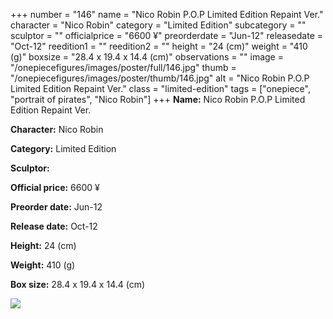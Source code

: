 +++
number = "146"
name = "Nico Robin P.O.P Limited Edition Repaint Ver."
character = "Nico Robin"
category = "Limited Edition"
subcategory = ""
sculptor = ""
officialprice = "6600 ¥"
preorderdate = "Jun-12"
releasedate = "Oct-12"
reedition1 = ""
reedition2 = ""
height = "24 (cm)"
weight = "410 (g)"
boxsize = "28.4 x 19.4 x 14.4 (cm)"
observations = ""
image = "/onepiecefigures/images/poster/full/146.jpg"
thumb = "/onepiecefigures/images/poster/thumb/146.jpg"
alt = "Nico Robin P.O.P Limited Edition Repaint Ver."
class = "limited-edition"
tags = ["onepiece", "portrait of pirates",  "Nico Robin"]
+++
**Name:** Nico Robin P.O.P Limited Edition Repaint Ver.

**Character:** Nico Robin

**Category:** Limited Edition 

**Sculptor:** 

**Official price:** 6600 ¥

**Preorder date:** Jun-12

**Release date:** Oct-12

**Height:** 24 (cm)

**Weight:** 410 (g)

**Box size:** 28.4 x 19.4 x 14.4 (cm)

<img src="/onepiecefigures/images/poster/thumb/146.jpg">
